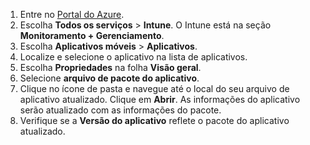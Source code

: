 
1. Entre no [Portal do Azure](https://portal.azure.com).  
2. Escolha **Todos os serviços** > **Intune**. O Intune está na seção **Monitoramento + Gerenciamento**.  
3. Escolha **Aplicativos móveis** > **Aplicativos**.
4. Localize e selecione o aplicativo na lista de aplicativos.  
5. Escolha **Propriedades** na folha **Visão geral**.  
6. Selecione **arquivo de pacote do aplicativo**.  
7. Clique no ícone de pasta e navegue até o local do seu arquivo de aplicativo atualizado. Clique em **Abrir**. As informações do aplicativo serão atualizado com as informações do pacote.  
8. Verifique se a **Versão do aplicativo** reflete o pacote do aplicativo atualizado.  
